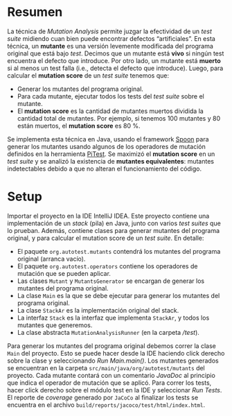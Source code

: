 # Resumen

La técnica de *Mutation Analysis* permite juzgar la efectividad de un *test suite* midiendo cuan bien puede encontrar defectos “artificiales”. En esta técnica, un **mutante** es una versión levemente modificada del programa original que está bajo *test*. Decimos que un mutante está **vivo** si ningún test encuentra el defecto que introduce. Por otro lado, un mutante está **muerto** si al menos un test falla (i.e., detecta el defecto que introduce). Luego, para calcular el **mutation score** de un *test suite* tenemos que:

- Generar los mutantes del programa original.
- Para cada mutante, ejecutar todos los tests del *test suite* sobre el mutante.
- El **mutation score** es la cantidad de mutantes muertos dividida la cantidad total de mutantes. Por ejemplo, si tenemos 100 mutantes y 80 están muertos, el **mutation score** es 80 %.

Se implementa esta técnica en Java, usando el framework [Spoon](https://spoon.gforge.inria.fr/) para generar los mutantes usando algunos de los operadores de mutación definidos en la herramienta [PiTest](https://pitest.org/quickstart/mutators). Se maximizó el **mutation score** en un *test suite* y se analizó la existencia de **mutantes equivalentes**: mutantes indetectables debido a que no alteran el funcionamiento del código.

# Setup

Importar el proyecto en la IDE IntelliJ IDEA. Este proyecto contiene una implementación de un *stack* (pila) en Java, junto con varios *test suites* que lo prueban.
Además, contiene clases para generar mutantes del programa original, y para calcular el mutation score de un *test suite*. En detalle:

- El paquete `org.autotest.mutants` contendrá los mutantes del programa original (arranca vacío).
- El paquete `org.autotest.operators` contiene los operadores de mutación que se pueden aplicar.
- Las clases `Mutant` y `MutantsGenerator` se encargan de generar los mutantes del programa original.
- La clase `Main` es la que se debe ejecutar para generar los mutantes del programa original.
- La clase `StackAr` es la implementación original del stack.
- La interfaz `Stack` es la interfaz que implementa `StackAr`, y todos los mutantes que generemos.
- La clase abstracta `MutationAnalysisRunner` (en la carpeta */test*).

Para generar los mutantes del programa original debemos correr la clase `Main` del proyecto. Esto se puede hacer desde la IDE haciendo click derecho sobre la clase y seleccionando *Run Main.main()*. Los mutantes generados se encuentran en la carpeta `src/main/java/org/autotest/mutants` del proyecto. Cada mutante contará con un comentario *JavaDoc* al principio que indica el operador de mutación que se aplicó.
Para correr los tests, hacer click derecho sobre el módulo test en la IDE y seleccionar *Run Tests*. El reporte de *coverage* generado por `JaCoCo` al finalizar los tests se encuentra en el archivo `build/reports/jacoco/test/html/index.html`.